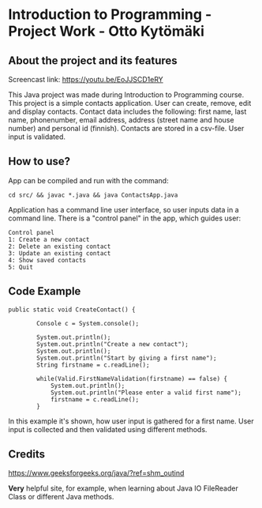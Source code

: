 # Introduction to Programming - Project Work - Otto Kytömäki

## About the project and its features

Screencast link: https://youtu.be/EoJJSCD1eRY

This Java project was made during Introduction to Programming course. This project is a simple contacts application. User can create, remove, edit and display contacts. Contact data includes the following: first name, last name, phonenumber, email address, address (street name and house number) and personal id (finnish). Contacts are stored in a csv-file. User input is validated.


## How to use?

App can be compiled and run with the command: 
``` 
cd src/ && javac *.java && java ContactsApp.java 
```

Application has a command line user interface, so user inputs data in a command line. There is a "control panel" in the app, which guides user:

```
Control panel
1: Create a new contact
2: Delete an existing contact
3: Update an existing contact
4: Show saved contacts
5: Quit
```

## Code Example

```
public static void CreateContact() {
        
        Console c = System.console();

        System.out.println();
        System.out.println("Create a new contact");
        System.out.println();
        System.out.println("Start by giving a first name");
        String firstname = c.readLine();

        while(Valid.FirstNameValidation(firstname) == false) {
            System.out.println();
            System.out.println("Please enter a valid first name");
            firstname = c.readLine();
        }
```

In this example it's shown, how user input is gathered for a first name. User input is collected and then validated using different methods. 



## Credits

https://www.geeksforgeeks.org/java/?ref=shm_outind

**Very** helpful site, for example, when learning about Java IO FileReader Class or different Java methods.


